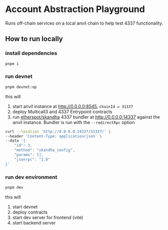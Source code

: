 # Account Abstraction Playground

Runs off-chain services on a local anvil chain to help test 4337 functionality.

## How to run locally

### install dependencies
```sh
pnpm i
```

### run devnet
```sh
pnpm devnet:up
```

this will
1. start anvil instance at http://0.0.0.0:8545, `chainId = 31337`
1. deploy Multicall3 and 4337 Entrypoint contracts
2. run [etherspot/skandha](https://github.com/etherspot/skandha) 4337 bundler at http://0.0.0.0:14337 against the anvil instance. Bundler is run with the `--redirectRpc` option

```sh
curl --location 'http://0.0.0.0:14337/31337/' \
--header 'Content-Type: application/json' \
--data '{
    "id": 3,
    "method": "skandha_config",
    "params": [],
    "jsonrpc": "2.0"
}'
```

### run dev environment
```sh
pnpm dev
```
this will
1. start devnet
1. deploy contracts
1. start dev server for frontend (vite)
1. start backend server
